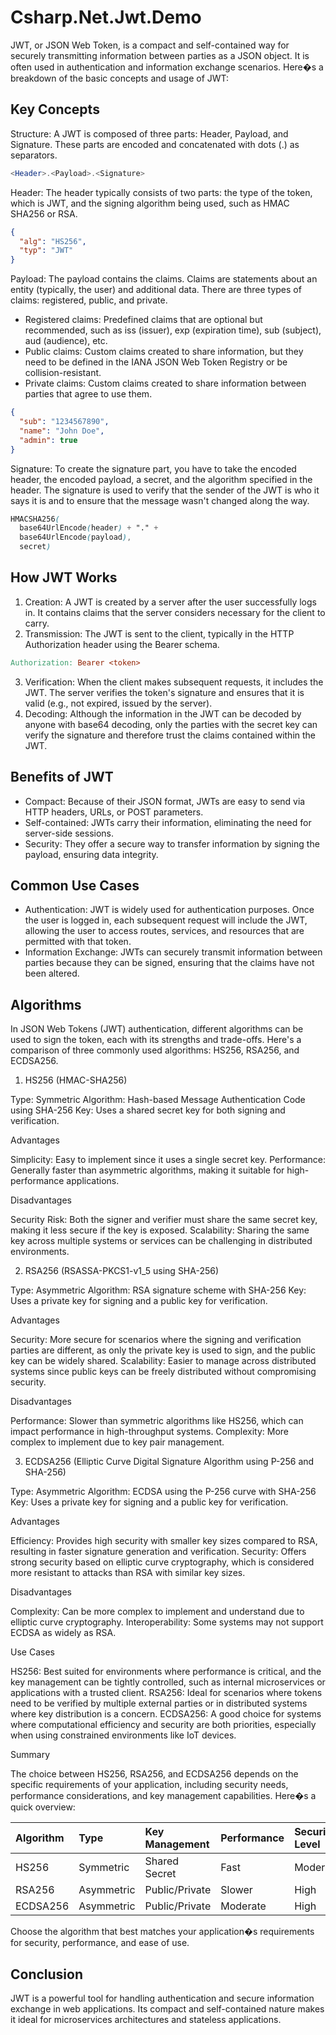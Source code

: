 # Csharp.Net.Jwt.Demo

JWT, or JSON Web Token, is a compact and self-contained way for securely transmitting information between parties as a JSON object. It is often used in authentication and information exchange scenarios. Here�s a breakdown of the basic concepts and usage of JWT:

## Key Concepts

Structure: A JWT is composed of three parts: Header, Payload, and Signature. These parts are encoded and concatenated with dots (.) as separators.

```php
<Header>.<Payload>.<Signature>
```

Header: The header typically consists of two parts: the type of the token, which is JWT, and the signing algorithm being used, such as HMAC SHA256 or RSA.

```json
{
  "alg": "HS256",
  "typ": "JWT"
}
```

Payload: The payload contains the claims. Claims are statements about an entity (typically, the user) and additional data. There are three types of claims: registered, public, and private.

- Registered claims: Predefined claims that are optional but recommended, such as iss (issuer), exp (expiration time), sub (subject), aud (audience), etc.
- Public claims: Custom claims created to share information, but they need to be defined in the IANA JSON Web Token Registry or be collision-resistant.
- Private claims: Custom claims created to share information between parties that agree to use them.

```json
{
  "sub": "1234567890",
  "name": "John Doe",
  "admin": true
}
```

Signature: To create the signature part, you have to take the encoded header, the encoded payload, a secret, and the algorithm specified in the header. The signature is used to verify that the sender of the JWT is who it says it is and to ensure that the message wasn't changed along the way.

```scss
HMACSHA256(
  base64UrlEncode(header) + "." +
  base64UrlEncode(payload),
  secret)
```

## How JWT Works

1. Creation: A JWT is created by a server after the user successfully logs in. It contains claims that the server considers necessary for the client to carry.
2. Transmission: The JWT is sent to the client, typically in the HTTP Authorization header using the Bearer schema.

```makefile
Authorization: Bearer <token>
```

3. Verification: When the client makes subsequent requests, it includes the JWT. The server verifies the token's signature and ensures that it is valid (e.g., not expired, issued by the server).
4. Decoding: Although the information in the JWT can be decoded by anyone with base64 decoding, only the parties with the secret key can verify the signature and therefore trust the claims contained within the JWT.

## Benefits of JWT

- Compact: Because of their JSON format, JWTs are easy to send via HTTP headers, URLs, or POST parameters.
- Self-contained: JWTs carry their information, eliminating the need for server-side sessions.
- Security: They offer a secure way to transfer information by signing the payload, ensuring data integrity.

## Common Use Cases

- Authentication: JWT is widely used for authentication purposes. Once the user is logged in, each subsequent request will include the JWT, allowing the user to access routes, services, and resources that are permitted with that token.
- Information Exchange: JWTs can securely transmit information between parties because they can be signed, ensuring that the claims have not been altered.

## Algorithms

In JSON Web Tokens (JWT) authentication, different algorithms can be used to sign the token, each with its strengths and trade-offs. Here's a comparison of three commonly used algorithms: HS256, RSA256, and ECDSA256.

1. HS256 (HMAC-SHA256)

Type: Symmetric
Algorithm: Hash-based Message Authentication Code using SHA-256
Key: Uses a shared secret key for both signing and verification.

Advantages

Simplicity: Easy to implement since it uses a single secret key.
Performance: Generally faster than asymmetric algorithms, making it suitable for high-performance applications.

Disadvantages

Security Risk: Both the signer and verifier must share the same secret key, making it less secure if the key is exposed.
Scalability: Sharing the same key across multiple systems or services can be challenging in distributed environments.

2. RSA256 (RSASSA-PKCS1-v1_5 using SHA-256)

Type: Asymmetric
Algorithm: RSA signature scheme with SHA-256
Key: Uses a private key for signing and a public key for verification.

Advantages

Security: More secure for scenarios where the signing and verification parties are different, as only the private key is used to sign, and the public key can be widely shared.
Scalability: Easier to manage across distributed systems since public keys can be freely distributed without compromising security.

Disadvantages

Performance: Slower than symmetric algorithms like HS256, which can impact performance in high-throughput systems.
Complexity: More complex to implement due to key pair management.

3. ECDSA256 (Elliptic Curve Digital Signature Algorithm using P-256 and SHA-256)

Type: Asymmetric
Algorithm: ECDSA using the P-256 curve with SHA-256
Key: Uses a private key for signing and a public key for verification.

Advantages

Efficiency: Provides high security with smaller key sizes compared to RSA, resulting in faster signature generation and verification.
Security: Offers strong security based on elliptic curve cryptography, which is considered more resistant to attacks than RSA with similar key sizes.

Disadvantages

Complexity: Can be more complex to implement and understand due to elliptic curve cryptography.
Interoperability: Some systems may not support ECDSA as widely as RSA.

Use Cases

HS256: Best suited for environments where performance is critical, and the key management can be tightly controlled, such as internal microservices or applications with a trusted client.
RSA256: Ideal for scenarios where tokens need to be verified by multiple external parties or in distributed systems where key distribution is a concern.
ECDSA256: A good choice for systems where computational efficiency and security are both priorities, especially when using constrained environments like IoT devices.

Summary

The choice between HS256, RSA256, and ECDSA256 depends on the specific requirements of your application, including security needs, performance considerations, and key management capabilities. Here�s a quick overview:

| Algorithm	| Type | Key Management | Performance | Security Level | Complexity |
| :--- | :--- | :--- | :--- | :--- | :--- |
| HS256 | Symmetric | Shared Secret | Fast | Moderate | Simple |
| RSA256 | Asymmetric | Public/Private | Slower | High | Moderate |
| ECDSA256 | Asymmetric | Public/Private | Moderate | High | Complex |

Choose the algorithm that best matches your application�s requirements for security, performance, and ease of use.

## Conclusion

JWT is a powerful tool for handling authentication and secure information exchange in web applications. Its compact and self-contained nature makes it ideal for microservices architectures and stateless applications.